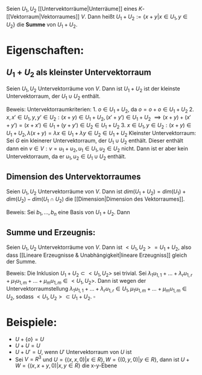 Seien $U_1, U_2$ [[Untervektorräume|Unterräume]] eines $K$-[[Vektorraum|Vektorraumes]] $V$. Dann heißt $U_1 + U_2 := \{x + y |x \in U_1, y \in U_2\}$ die **Summe** von $U_1 + U_2$.

# Eigenschaften:

## $U_1 + U_2$ als kleinster Untervektorraum
Seien $U_1, U_2$ Untervektorräume von $V$. Dann ist $U_1 + U_2$ ist der kleinste Untervektorraum, der $U_1 \cup U_2$ enthält.

Beweis:
	Untervektorraumkriterien: 
	1. $o \in U_1 + U_2$, da $o = o + o \in U_1 + U_2$ 
	2. $x, x' \in U_1, y, y' \in U_2: (x + y) \in U_1 + U_2, (x' + y') \in U_1 + U_2$
	$\implies (x + y) + (x' + y') = (x + x') \in U_1 + (y + y') \in U_2 \in U_1 + U_2$
	3. $x \in U_1, y \in U_2 : (x + y) \in U_1 + U_2, \lambda(x + y) = \lambda x \in U_1 + \lambda y \in U_2 \in U_1 + U_2$
	Kleinster Untervektorraum:
	Sei $G$ ein kleinerer Untervektorraum, der $U_1 \cup U_2$ enthält. Dieser enthält dann ein $v \in V: v = u_1 + u_2, u_1 \in U_1, u_2 \in U_2$ nicht.
	Dann ist er aber kein Untervektorraum, da er $u_1, u_2 \in U_1 \cup U_2$ enthält.
## Dimension des Untervektorraumes
Seien $U_1, U_2$ Untervektorräume von $V$. Dann ist $dim(U_1 + U_2) = dim(U_1) + dim (U_2) - dim(U_1 \cap U_2)$ die [[Dimension|Dimension des Vektorraumes]].

Beweis:
	Sei $b_1, ..., b_n$ eine Basis von $U_1 + U_2$. Dann 

## Summe und Erzeugnis:
Seien $U_1, U_2$ Untervektorräume von $V$. Dann ist $<U_1, U_2> = U_1 + U_2$, also dass [[Lineare Erzeugnisse & Unabhängigkeit|lineare Erzeugniss]] gleich der Summe.

Beweis:
	Die Inklusion $U_1 + U_2 \subset <U_1, U_2>$ sei trivial.
	Sei $\lambda_1 u_{1,1} + ... + \lambda_r u_{1,r} + \mu_1 u_{1,m} + ... + \mu_m u_{1, m} \in <U_1, U_2>$. Dann ist wegen der Untervektorraumstellung $\lambda_1 u_{1,1} + ... + \lambda_r u_{1,r} \in U_1, \mu_1 u_{1,m} + ... + \mu_m u_{1, m} \in U_2$, sodass $<U_1, U_2> \subset U_1 + U_2$. $\square$


# Beispiele:
- $U + \{o\} = U$ 
- $U + U = U$
- $U + U' = U$, wenn $U'$ Untervektorraum von $U$ ist 
- Sei $V = R^3$ und $U = \{(x, x, 0) | x \in R\}, W = \{(0, y, 0) | y \in R\}$, dann ist $U + W = \{(x, x + y, 0) | x, y \in R \}$ die x-y-Ebene
